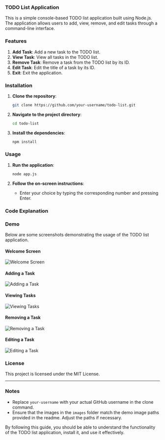 ### TODO List Application

This is a simple console-based TODO list application built using Node.js. The application allows users to add, view, remove, and edit tasks through a command-line interface.

### Features

1. **Add Task**: Add a new task to the TODO list.
2. **View Task**: View all tasks in the TODO list.
3. **Remove Task**: Remove a task from the TODO list by its ID.
4. **Edit Task**: Edit the title of a task by its ID.
5. **Exit**: Exit the application.

### Installation

1. **Clone the repository**:
   ```sh
   git clone https://github.com/your-username/todo-list.git
   ```
2. **Navigate to the project directory**:
   ```sh
   cd todo-list
   ```
3. **Install the dependencies**:
   ```sh
   npm install
   ```

### Usage

1. **Run the application**:

   ```sh
   node app.js
   ```

2. **Follow the on-screen instructions**:
   - Enter your choice by typing the corresponding number and pressing Enter.

### Code Explanation

### Demo

Below are some screenshots demonstrating the usage of the TODO list application.

#### Welcome Screen

![Welcome Screen](images/welcome_screen.png)

#### Adding a Task

![Adding a Task](images/adding_task.png)

#### Viewing Tasks

![Viewing Tasks](images/viewing_tasks.png)

#### Removing a Task

![Removing a Task](images/removing_task.png)

#### Editing a Task

![Editing a Task](images/editing_task.png)

### License

This project is licensed under the MIT License.

---

### Notes

- Replace `your-username` with your actual GitHub username in the clone command.
- Ensure that the images in the `images` folder match the demo image paths provided in the readme. Adjust the paths if necessary.

By following this guide, you should be able to understand the functionality of the TODO list application, install it, and use it effectively.

